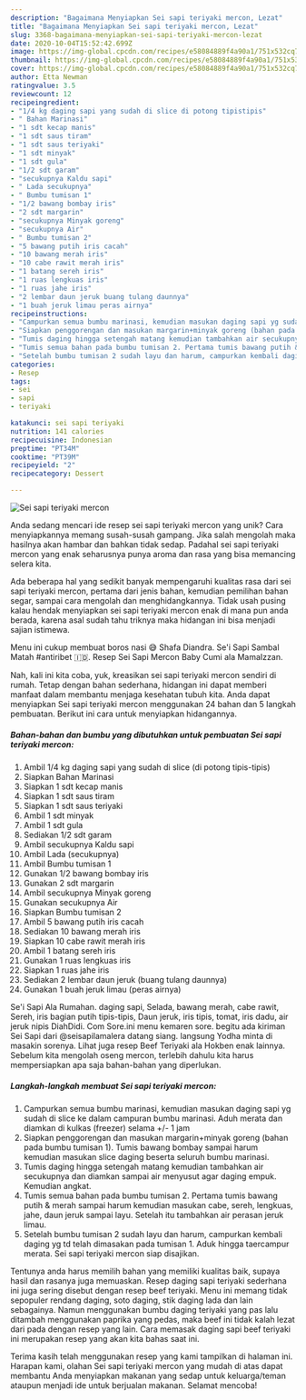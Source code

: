 ```yaml
---
description: "Bagaimana Menyiapkan Sei sapi teriyaki mercon, Lezat"
title: "Bagaimana Menyiapkan Sei sapi teriyaki mercon, Lezat"
slug: 3368-bagaimana-menyiapkan-sei-sapi-teriyaki-mercon-lezat
date: 2020-10-04T15:52:42.699Z
image: https://img-global.cpcdn.com/recipes/e58084889f4a90a1/751x532cq70/sei-sapi-teriyaki-mercon-foto-resep-utama.jpg
thumbnail: https://img-global.cpcdn.com/recipes/e58084889f4a90a1/751x532cq70/sei-sapi-teriyaki-mercon-foto-resep-utama.jpg
cover: https://img-global.cpcdn.com/recipes/e58084889f4a90a1/751x532cq70/sei-sapi-teriyaki-mercon-foto-resep-utama.jpg
author: Etta Newman
ratingvalue: 3.5
reviewcount: 12
recipeingredient:
- "1/4 kg daging sapi yang sudah di slice di potong tipistipis"
- " Bahan Marinasi"
- "1 sdt kecap manis"
- "1 sdt saus tiram"
- "1 sdt saus teriyaki"
- "1 sdt minyak"
- "1 sdt gula"
- "1/2 sdt garam"
- "secukupnya Kaldu sapi"
- " Lada secukupnya"
- " Bumbu tumisan 1"
- "1/2 bawang bombay iris"
- "2 sdt margarin"
- "secukupnya Minyak goreng"
- "secukupnya Air"
- " Bumbu tumisan 2"
- "5 bawang putih iris cacah"
- "10 bawang merah iris"
- "10 cabe rawit merah iris"
- "1 batang sereh iris"
- "1 ruas lengkuas iris"
- "1 ruas jahe iris"
- "2 lembar daun jeruk buang tulang daunnya"
- "1 buah jeruk limau peras airnya"
recipeinstructions:
- "Campurkan semua bumbu marinasi, kemudian masukan daging sapi yg sudah di slice ke dalam campuran bumbu marinasi. Aduh merata dan diamkan di kulkas (freezer) selama +/- 1 jam"
- "Siapkan penggorengan dan masukan margarin+minyak goreng (bahan pada bumbu tumisan 1). Tumis bawang bombay sampai harum kemudian masukan slice daging beserta seluruh bumbu marinasi."
- "Tumis daging hingga setengah matang kemudian tambahkan air secukupnya dan diamkan sampai air menyusut agar daging empuk. Kemudian angkat."
- "Tumis semua bahan pada bumbu tumisan 2. Pertama tumis bawang putih &amp; merah sampai harum kemudian masukan cabe, sereh, lengkuas, jahe, daun jeruk sampai layu. Setelah itu tambahkan air perasan jeruk limau."
- "Setelah bumbu tumisan 2 sudah layu dan harum, campurkan kembali daging yg td telah dimasakan pada tumisan 1. Aduk hingga taercampur merata. Sei sapi teriyaki mercon siap disajikan."
categories:
- Resep
tags:
- sei
- sapi
- teriyaki

katakunci: sei sapi teriyaki 
nutrition: 141 calories
recipecuisine: Indonesian
preptime: "PT34M"
cooktime: "PT39M"
recipeyield: "2"
recipecategory: Dessert

---
```



![Sei sapi teriyaki mercon](https://img-global.cpcdn.com/recipes/e58084889f4a90a1/751x532cq70/sei-sapi-teriyaki-mercon-foto-resep-utama.jpg)

Anda sedang mencari ide resep sei sapi teriyaki mercon yang unik? Cara menyiapkannya memang susah-susah gampang. Jika salah mengolah maka hasilnya akan hambar dan bahkan tidak sedap. Padahal sei sapi teriyaki mercon yang enak seharusnya punya aroma dan rasa yang bisa memancing selera kita.

Ada beberapa hal yang sedikit banyak mempengaruhi kualitas rasa dari sei sapi teriyaki mercon, pertama dari jenis bahan, kemudian pemilihan bahan segar, sampai cara mengolah dan menghidangkannya. Tidak usah pusing kalau hendak menyiapkan sei sapi teriyaki mercon enak di mana pun anda berada, karena asal sudah tahu triknya maka hidangan ini bisa menjadi sajian istimewa.

Menu ini cukup membuat boros nasi 😅 Shafa Diandra. Se&#39;i Sapi Sambal Matah #antiribet 🇮🇩. Resep Sei Sapi Mercon Baby Cumi ala MamaIzzan.


Nah, kali ini kita coba, yuk, kreasikan sei sapi teriyaki mercon sendiri di rumah. Tetap dengan bahan sederhana, hidangan ini dapat memberi manfaat dalam membantu menjaga kesehatan tubuh kita. Anda dapat menyiapkan Sei sapi teriyaki mercon menggunakan 24 bahan dan 5 langkah pembuatan. Berikut ini cara untuk menyiapkan hidangannya.

<!--inarticleads1-->

##### Bahan-bahan dan bumbu yang dibutuhkan untuk pembuatan Sei sapi teriyaki mercon:

1. Ambil 1/4 kg daging sapi yang sudah di slice (di potong tipis-tipis)
1. Siapkan  Bahan Marinasi
1. Siapkan 1 sdt kecap manis
1. Siapkan 1 sdt saus tiram
1. Siapkan 1 sdt saus teriyaki
1. Ambil 1 sdt minyak
1. Ambil 1 sdt gula
1. Sediakan 1/2 sdt garam
1. Ambil secukupnya Kaldu sapi
1. Ambil  Lada (secukupnya)
1. Ambil  Bumbu tumisan 1
1. Gunakan 1/2 bawang bombay iris
1. Gunakan 2 sdt margarin
1. Ambil secukupnya Minyak goreng
1. Gunakan secukupnya Air
1. Siapkan  Bumbu tumisan 2
1. Ambil 5 bawang putih iris cacah
1. Sediakan 10 bawang merah iris
1. Siapkan 10 cabe rawit merah iris
1. Ambil 1 batang sereh iris
1. Gunakan 1 ruas lengkuas iris
1. Siapkan 1 ruas jahe iris
1. Sediakan 2 lembar daun jeruk (buang tulang daunnya)
1. Gunakan 1 buah jeruk limau (peras airnya)


Se&#39;i Sapi Ala Rumahan. daging sapi, Selada, bawang merah, cabe rawit, Sereh, iris bagian putih tipis-tipis, Daun jeruk, iris tipis, tomat, iris dadu, air jeruk nipis DiahDidi. Com Sore.ini menu kemaren sore. begitu ada kiriman Sei Sapi dari @seisapilamalera datang siang. langsung Yodha minta di masakin sorenya. Lihat juga resep Beef Teriyaki ala Hokben enak lainnya. Sebelum kita mengolah oseng mercon, terlebih dahulu kita harus mempersiapkan apa saja bahan-bahan yang diperlukan. 

<!--inarticleads2-->

##### Langkah-langkah membuat Sei sapi teriyaki mercon:

1. Campurkan semua bumbu marinasi, kemudian masukan daging sapi yg sudah di slice ke dalam campuran bumbu marinasi. Aduh merata dan diamkan di kulkas (freezer) selama +/- 1 jam
1. Siapkan penggorengan dan masukan margarin+minyak goreng (bahan pada bumbu tumisan 1). Tumis bawang bombay sampai harum kemudian masukan slice daging beserta seluruh bumbu marinasi.
1. Tumis daging hingga setengah matang kemudian tambahkan air secukupnya dan diamkan sampai air menyusut agar daging empuk. Kemudian angkat.
1. Tumis semua bahan pada bumbu tumisan 2. Pertama tumis bawang putih &amp; merah sampai harum kemudian masukan cabe, sereh, lengkuas, jahe, daun jeruk sampai layu. Setelah itu tambahkan air perasan jeruk limau.
1. Setelah bumbu tumisan 2 sudah layu dan harum, campurkan kembali daging yg td telah dimasakan pada tumisan 1. Aduk hingga taercampur merata. Sei sapi teriyaki mercon siap disajikan.


Tentunya anda harus memilih bahan yang memiliki kualitas baik, supaya hasil dan rasanya juga memuaskan. Resep daging sapi teriyaki sederhana ini juga sering disebut dengan resep beef teriyaki. Menu ini memang tidak sepopuler rendang daging, soto daging, stik daging lada dan lain sebagainya. Namun menggunakan bumbu daging teriyaki yang pas lalu ditambah menggunakan paprika yang pedas, maka beef ini tidak kalah lezat dari pada dengan resep yang lain. Cara memasak daging sapi beef teriyaki ini merupakan resep yang akan kita bahas saat ini. 

Terima kasih telah menggunakan resep yang kami tampilkan di halaman ini. Harapan kami, olahan Sei sapi teriyaki mercon yang mudah di atas dapat membantu Anda menyiapkan makanan yang sedap untuk keluarga/teman ataupun menjadi ide untuk berjualan makanan. Selamat mencoba!
